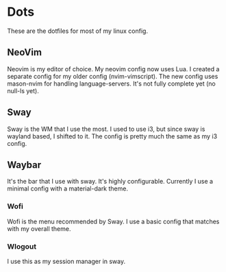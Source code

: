 # Dots
These are the dotfiles for most of my linux config.
## NeoVim
Neovim is my editor of choice. My neovim config now uses Lua. I created a separate config for my older config (nvim-vimscript). The new config uses mason-nvim for handling language-servers. It's not fully complete yet (no null-ls yet).

## Sway
Sway is the WM that I use the most. I used to use i3, but since sway is wayland based, I shifted to it. The config is pretty much the same as my i3 config.

## Waybar
It's the bar that I use with sway. It's highly configurable. Currently I use a minimal config with a material-dark theme.

### Wofi
Wofi is the menu recommended by Sway. I use a basic config that matches with my overall theme.

### Wlogout
I use this as my session manager in sway.
